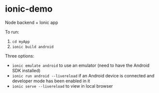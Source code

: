 # ionic-demo
Node backend + Ionic app

To run:

1. `cd myApp`
2. `ionic build android`

Three options: 
- `ionic emulate android` to use an emulator (need to have the Android SDK installed)
- `ionic run android --livereload` if an Android device is connected and developer mode has been enabled in it
- `ionic serve --livereload` to view in local browser
